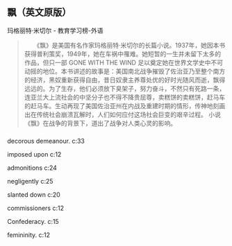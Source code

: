 ## 飘（英文原版）

玛格丽特·米切尔  -  教育学习榜-外语

> 　　《飘》是美国有名作家玛格丽特·米切尔的长篇小说。1937年，她因本书获得普利策奖，1949年，她在车祸中罹难。她短暂的一生并未留下太多的作品，但只一部 GONE WITH THE WIND 足以奠定她在世界文学史中不可动摇的地位。本书讲述的故事是：美国南北战争摧毁了佐治亚乃至整个南方的经济，黑奴重新获得自由，昔日奴隶主养尊处优的好时光随风而逝，飘得远远的。为了生存，他们必须放下臭架子，努力奋斗，不然只有死路一条，连亚兰大上流社会的中坚分子也不得不降贵屈尊，卖糕饼的卖糕饼，赶马车的赶马车。生动再现了美国佐治亚州在内战及重建时期的情形，传神地刻画出在传统社会崩溃瓦解时，人们如何应付这场社会巨变的艰辛过程。 小说《飘》在战争的背景下，道出了战争对人类心灵的影响。

### 

decorous demeanour. c:33

imposed upon c:12

admonitions c:24

negligently c:25

slanted down c:20

commissioners c:12

Confederacy. c:15

femininity. c:12
